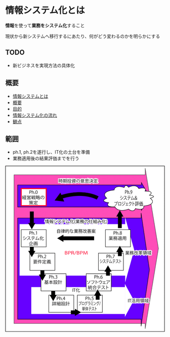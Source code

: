 # 情報システム化とは

**情報**を使って**業務をシステム化**すること

現状から新システムへ移行するにあたり、何がどう変わるのかを明らかにする

## TODO

* 新ビジネスを実現方法の具体化

## 概要

* [情報システムとは](00)
* [概要](01)
* [目的](02)
* [情報システム化の流れ](03)
* [観点](04)

## 範囲

* ph.1, ph.2を遂行し、IT化の土台を準備
* 業務適用後の結果評価までを行う

![upstream_00](image/upstream_00.gif)
